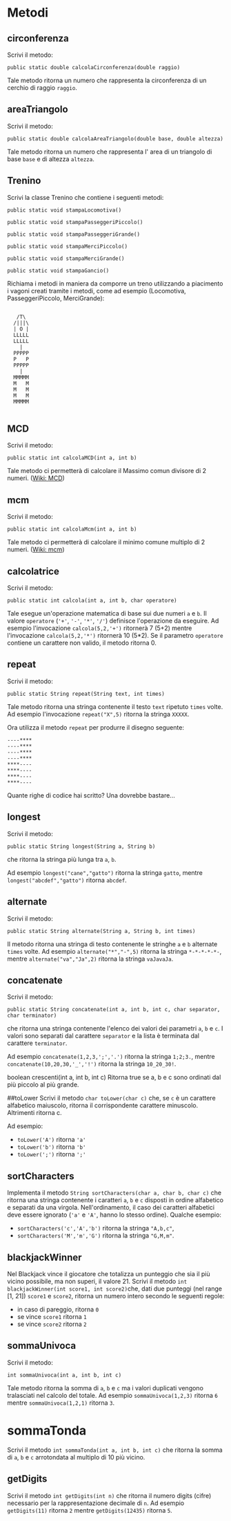 # Metodi

## circonferenza
Scrivi il metodo:

`public static double calcolaCirconferenza(double raggio)`

Tale metodo ritorna un numero che rappresenta la circonferenza di un cerchio di raggio `raggio`.

## areaTriangolo
Scrivi il metodo:

`public static double calcolaAreaTriangolo(double base, double altezza)`

Tale metodo ritorna un numero che rappresenta l' area di un triangolo di base `base` e di altezza `altezza`.


## Trenino
Scrivi la classe Trenino che contiene i seguenti metodi:

`public static void stampaLocomotiva()`

`public static void stampaPasseggeriPiccolo()`

`public static void stampaPasseggeriGrande()`

`public static void stampaMerciPiccolo()`

`public static void stampaMerciGrande()`

`public static void stampaGancio()`

Richiama i metodi in maniera da comporre un treno utilizzando a piacimento i vagoni creati tramite i metodi, come ad esempio (Locomotiva, PasseggeriPiccolo, MerciGrande):

```

   /T\
  /|||\
  | O |
  LLLLL
  LLLLL
    |
  PPPPP
  P   P
  PPPPP
    |
  MMMMM
  M   M
  M   M
  M   M
  MMMMM
  
```

## MCD
Scrivi il metodo:

`public static int calcolaMCD(int a, int b)`

Tale metodo ci permetterà di calcolare il Massimo comun divisore di 2 numeri. ([Wiki: MCD](https://it.wikipedia.org/wiki/Massimo_comun_divisore))

## mcm
Scrivi il metodo:

`public static int calcolaMcm(int a, int b)`

Tale metodo ci permetterà di calcolare il minimo comune multiplo di 2 numeri. ([Wiki: mcm](https://it.wikipedia.org/wiki/Minimo_comune_multiplo))



## calcolatrice
Scrivi il metodo:

`public static int calcola(int a, int b, char operatore)`

Tale esegue un'operazione matematica di base sui due numeri `a` e `b`. Il valore `operatore` (`'+'`, `'-'`, `'*'`, `'/'`) definisce l'operazione da eseguire. Ad esempio l'invocazione `calcola(5,2,'+')` ritornerà 7 (5+2) mentre l'invocazione `calcola(5,2,'*')` ritornerà 10 (5*2). Se il parametro `operatore` contiene un carattere non valido, il metodo ritorna 0.



## repeat
Scrivi il metodo:

`public static String repeat(String text, int times)`

Tale metodo ritorna una stringa contenente il testo `text` ripetuto `times` volte. Ad esempio l'invocazione `repeat("X",5)` ritorna la stringa `XXXXX`.

Ora utilizza il metodo `repeat` per produrre il disegno seguente:

~~~text
----****
----****
----****
----****
****----
****----
****----
****----
~~~

Quante righe di codice hai scritto? Una dovrebbe bastare...

## longest

Scrivi il metodo:

`public static String longest(String a, String b)`

che ritorna la stringa più lunga tra `a`, `b`.

Ad esempio `longest("cane","gatto")` ritorna la stringa `gatto`, mentre `longest("abcdef","gatto")` ritorna `abcdef`.

## alternate

Scrivi il metodo:

`public static String alternate(String a, String b, int times)`

Il metodo ritorna una stringa di testo contenente le stringhe `a` e `b` alternate `times` volte. Ad esempio `alternate("*","-",5)` ritorna la stringa `*-*-*-*-*-`, mentre `alternate("va","Ja",2)` ritorna la stringa `vaJavaJa`.


## concatenate

Scrivi il metodo:

`public static String concatenate(int a, int b, int c, char separator, char terminator)`

che ritorna una stringa contenente l'elenco dei valori dei parametri `a`, `b` e `c`. I valori sono separati dal carattere `separator` e la lista è terminata dal carattere `terminator`.

Ad esempio `concatenate(1,2,3,';','.')` ritorna la stringa `1;2;3.`, mentre `concatenate(10,20,30,'_','!')` ritorna la stringa `10_20_30!`.

boolean crescenti(int a, int b, int c)
Ritorna true se a, b e c sono ordinati dal più piccolo al più grande.

##toLower 
Scrivi il metodo `char toLower(char c)` che, se `c` è un carattere alfabetico maiuscolo, ritorna il corrispondente carattere minuscolo. Altrimenti ritorna c. 

Ad esempio:

- `toLower('A')` ritorna `'a'` 
- `toLower('b')` ritorna `'b'`
- `toLower(';')` ritorna `';'`

## sortCharacters

Implementa il metodo `String sortCharacters(char a, char b, char c)` che ritorna una stringa contenente i caratteri `a`, `b` e `c` disposti in ordine alfabetico e separati da una virgola. Nell'ordinamento, il caso dei caratteri alfabetici deve essere ignorato (`'a'` e `'A'`, hanno lo stesso ordine). Qualche esempio:

- `sortCharacters('c','A','b')` ritorna la stringa `"A,b,c"`,
- `sortCharacters('M','m','G')` ritorna la stringa `"G,M,m"`.

## blackjackWinner

Nel Blackjack vince il giocatore che totalizza un punteggio che sia il più vicino possibile, ma non superi, il valore 21. Scrivi il metodo `int blackjackWinner(int score1, int score2)`che, dati due punteggi (nel range [1, 21]) `score1` e `score2`, ritorna un numero intero secondo le seguenti regole:

- in caso di pareggio, ritorna `0`
- se vince `score1` ritorna `1`
- se vince `score2` ritorna `2`


## sommaUnivoca

Scrivi il metodo:

`int sommaUnivoca(int a, int b, int c)`

Tale metodo ritorna la somma di `a`, `b` e `c` ma i valori duplicati vengono tralasciati nel calcolo del totale. Ad esempio `sommaUnivoca(1,2,3)` ritorna `6` mentre `sommaUnivoca(1,2,1)` ritorna `3`.

# sommaTonda

Scrivi il metodo `int sommaTonda(int a, int b, int c)` che ritorna la somma di `a`, `b` e `c` arrotondata al multiplo di 10 più vicino.

## getDigits
Scrivi il metodo `int getDigits(int n)` che ritorna il numero digits (cifre) necessario per la rappresentazione decimale di `n`. Ad esempio `getDigits(11)` ritorna `2` mentre `getDigits(12435)` ritorna `5`.



